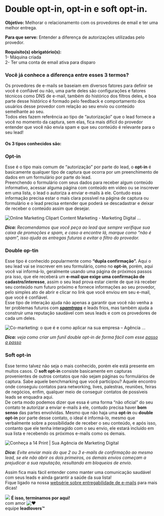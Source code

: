 # Double opt-in, opt-in e soft opt-in.

**Objetivo:** Melhorar o relacionamento com os provedores de email e ter uma melhor entrega.

**Para que serve:** Entender a diferença de autorizações utilizadas pelo provedor.

**Requisito(s) obrigatório(s):** \
1- Máquina criada\
2- Ter uma conta de email ativa para disparo

### **Você já conhece a diferença entre esses 3 termos?**

Os provedores de e-mails se baseiam em diversos fatores para definir se você é confiável ou não, uma parte deles são configurações e fatores técnicos como DNS de e-mail, também do histórico dos filtros deles, e boa parte desse histórico é formado pelo feedback e comportamento dos usuários desse provedor com relação ao seu envio ou conteúdo semelhante ao seu.\
Todos eles fazem referência ao tipo de “autorização” que o lead fornece a você no momento da captura, sem elas, fica mais difícil do provedor entender que você não envia spam e que seu conteúdo é relevante para o seu lead!

#### Os 3 tipos conhecidos são:

### **Opt-in**

Esse é o tipo mais comum de “autorização” por parte do lead, o **opt-in** é basicamente qualquer tipo de captura que ocorra por um preenchimento de dados em um formulário por parte do lead.\
Preenchendo o formulário com seus dados para receber algum conteúdo informativo, acessar alguma página com conteúdo em vídeo ou se inscrever em uma lista, o lead o autoriza a enviar e-mails à ele. Contudo essa informação precisa estar o mais clara possível na página de captura ou formulário e o lead precisa entender que poderá se descadastrar e deixar de receber o conteúdo assim que desejar.

![Online Marketing Clipart Content Marketing - Marketing Digital ...](https://legado.leadlovers.site/wp-content/uploads/2020/09/192-1928699\_online-marketing-clipart-content-marketing-marketing-digital-vetor.png)

_**Dica:** Recomendamos que você peça ao lead que sempre verifique sua caixa de promoções e spam, e caso a encontre lá, marque como “não é spam”, isso ajuda as entregas futuras a evitar o filtro do provedor._

### **Double op-tin**

Esse tipo é conhecido popularmente como **“dupla confirmação”.** Aqui o seu lead vai se inscrever em seu formulário, como no **opt-in**, porém, aqui você vai informá-lo, geralmente usando uma página de próximos passos pra isso, que ele receberá um **e-mail que exige uma confirmação de cadastro/interesse**, assim o seu lead prova estar ciente de que irá receber seu conteúdo num futuro próximo e fornece informações ao seu provedor, pelo simples ato de abrir e clicar no link que você enviou em seu e-mail, que você é confiável.\
Esse tipo de interação ajuda não apenas a garantir que você não venha a ter problemas futuros com [_**spamtraps**_](http://diegocarmona.com.br/o-que-sao-spamtraps/) e leads frios, mas também ajuda a construir uma reputação saudável com seus leads e com os provedores de cada um deles.

![Co-marketing: o que é e como aplicar na sua empresa – Agência ...](https://legado.leadlovers.site/wp-content/uploads/2020/09/185255-comarketing-o-que-e-e-como-aplicar-na-estrategia-da-sua-empresa.jpg)

_**Dica:** veja como criar um funil double opt-in de forma fácil com esse_ [_passo a passo_](https://youtu.be/Ry-loh6igeY)

### **Soft opt-in**

Esse termo talvez não seja o mais conhecido, porém ele está presente em muitos casos. O **soft opt-in** consiste basicamente em capturas provenientes de outros contatos que não sejam páginas ou formulários de captura. Sabe aquele benchmarking que você participou? Aquele encontro onde conseguiu contatos para networking, lives, palestras, reuniões, feiras de negócios, enfim, qualquer meio de conseguir contatos de possíveis leads se enquadra aqui.\
De certa modo podemos dizer que essa é uma forma “não oficial” do seu contato te autorizar a enviar e-mails à ele, contudo precisa haver **bom senso** das partes envolvidas. Mesmo que não haja uma **opt-in** ou **double opt-in** por parte desse contato, o ideal é informá-lo, mesmo que verbalmente sobre a possibilidade de receber o seu conteúdo, e após isso, contanto que ele tenha interagido com o seu envio, ele estará incluído em sua lista e recebendo os próximos e-mails como os demais.

![Conheça a 14 Print | Sua Agência de Marketing Digital](https://legado.leadlovers.site/wp-content/uploads/2020/09/manage-facebook-page-min.jpg)

_**Dica:** Evite enviar mais do que 2 ou 3 e-mails de confirmação ao mesmo lead, se ele não abrir os dois primeiros, os demais envios começam a prejudicar a sua reputação, resultando em bloqueios de envio._

Assim fica mais fácil entender como manter uma comunicação saudável com seus leads e ainda garantir a saúde da sua lista!\
Fique ligado na nossa [websérie sobre entregabilidade de e-mails](https://www.youtube.com/playlist?list=PLkg5Ev6uFJQnpTtF-7ZUL6F2XChLknijI) para mais dicas!

![](https://legado.leadlovers.site/wp-content/uploads/2020/09/1f3c1.svg) **É isso, terminamos por aqui!**\
com amor ![❤](https://legado.leadlovers.site/wp-content/uploads/2020/09/2764.svg)\
equipe **leadlovers™**
